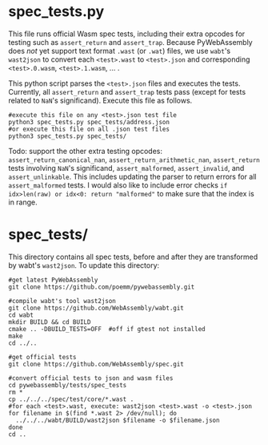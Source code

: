 
# spec_tests.py

 This file runs official Wasm spec tests, including their extra opcodes for testing such as `assert_return` and `assert_trap`. Because PyWebAssembly does _not_ yet support text format `.wast` (or `.wat`) files, we use `wabt`'s `wast2json` to convert each `<test>.wast` to `<test>.json` and corresponding `<test>.0.wasm`, `<test>.1.wasm`, ... . 

This python script parses the `<test>.json` files and executes the tests. Currently, all `assert_return` and `assert_trap` tests pass (except for tests related to `NaN`'s significand).  Execute this file as follows.

```
#execute this file on any <test>.json test file
python3 spec_tests.py spec_tests/address.json
#or execute this file on all .json test files
python3 spec_tests.py spec_tests/
```

Todo:
support the other extra testing opcodes:
  `assert_return_canonical_nan`,
  `assert_return_arithmetic_nan`,
  `assert_return` tests involving `NaN`'s significand,
  `assert_malformed`,
  `assert_invalid`, and
  `assert_unlinkable`.
This includes updating the parser to return errors for all `assert_malformed` tests. I would also like to include error checks `if idx>len(raw) or idx<0: return "malformed"` to make sure that the index is in range.

# spec_tests/

This directory contains all spec tests, before and after they are transformed by wabt's `wast2json`. To update this directory:

```
#get latest PyWebAssembly
git clone https://github.com/poemm/pywebassembly.git

#compile wabt's tool wast2json
git clone https://github.com/WebAssembly/wabt.git
cd wabt
mkdir BUILD && cd BUILD
cmake .. -DBUILD_TESTS=OFF  #off if gtest not installed
make
cd ../..

#get official tests
git clone https://github.com/WebAssembly/spec.git

#convert official tests to json and wasm files
cd pywebassembly/tests/spec_tests
rm *
cp ../../../spec/test/core/*.wast .
#for each <test>.wast, execute: wast2json <test>.wast -o <test>.json
for filename in $(find *.wast 2> /dev/null); do
  ../../../wabt/BUILD/wast2json $filename -o $filename.json
done
cd ..
```



